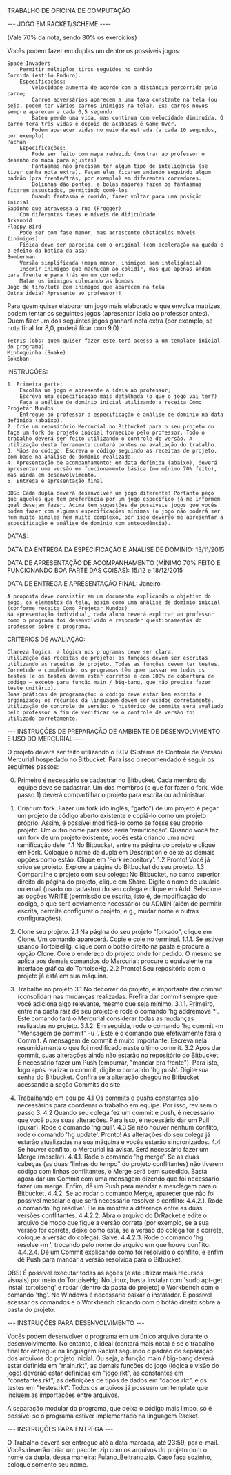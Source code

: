 TRABALHO DE OFICINA DE COMPUTAÇÃO

--- JOGO EM RACKET/SCHEME ----

(Vale 70% da nota, sendo 30% os exercícios)

Vocês podem fazer em duplas um dentre os possíveis jogos:

    Space Invaders
        Permitir múltiplos tiros seguidos no canhão
    Corrida (estilo Enduro).
        Especificações:
            Velocidade aumenta de acordo com a distância percorrida pelo carro;
            Carros adversários aparecem a uma taxa constante na tela (ou seja, podem ter vários carros inimigos na tela). Ex: carros novos sempre aparecem a cada 0,5 segundo
            Bateu perde uma vida, mas continua com velocidade diminuída. O carro terá três vidas e depois de acabadas é Game Over.
            Podem aparecer vidas no meio da estrada (a cada 10 segundos, por exemplo)
    PacMan
        Especificações:
            Pode ser feito com mapa reduzido (mostrar ao professor o desenho do mapa para ajustes)
            Fantasmas não precisam ter algum tipo de inteligência (se tiver ganha nota extra). Façam eles ficarem andando seguindo algum padrão (pra frente/trás, por exemplo) em diferentes corredores.
            Bolinhas dão pontos, e bolas maiores fazem os fantasmas ficarem assustados, permitindo comê-los
            Quando fantasma é comido, fazer voltar para uma posição inicial
    Sapinho que atravessa a rua (Frogger)
        Com diferentes fases e níveis de dificuldade
    Arkanoid
    Flappy Bird
        Pode ser com fase menor, mas acrescente obstáculos móveis (inimigos)
        Física deve ser parecida com o original (com aceleração na queda e o efeito da batida da asa)
    Bomberman
        Versão simplificada (mapa menor, inimigos sem inteligência)
        Inserir inimigos que machucam ao colidir, mas que apenas andam para frente e para trás em um corredor
        Matar os inimigos colocando as bombas
    Jogo de tiro/luta com inimigos que aparecem na tela
    Outra ideia? Apresente ao professor!!

Para quem quiser elaborar um jogo mais elaborado e que envolva matrizes, podem tentar os seguintes jogos (apresentar ideia ao professor antes). Quem fizer um dos seguintes jogos ganhará nota extra (por exemplo, se nota final for 8,0, poderá ficar com 9,0) :

    Tetris (obs: quem quiser fazer este terá acesso a um template inicial do programa)
    Minhoquinha (Snake)
    Sokoban

INSTRUÇÕES:

    1. Primeira parte:
        Escolha um jogo e apresente a ideia ao professor;
        Escreva uma especificação mais detalhada (o que o jogo vai ter?)
        Faça a análise de domínio inicial utilizando a receita Como Projetar Mundos
        Entregue ao professor a especificação e análise de domínio na data definida (abaixo).
    2. Crie um repositório Mercurial no Bitbucket para o seu projeto ou faça um fork do projeto inicial fornecido pelo professor. Todo o trabalho deverá ser feito utilizando o controle de versão. A utilização desta ferramenta contará pontos na avaliação do trabalho.
    3. Mãos ao código. Escreva o código seguindo as receitas de projeto, com base na análise de domínio realizada.
    4. Apresentação de acompanhamento: em data definida (abaixo), deverá apresentar uma versão em funcionamento básica (no mínimo 70% feito), mas ainda em desenvolvimento.
    5. Entrega e apresentação final

    OBS: Cada dupla deverá desenvolver um jogo diferente! Portanto peço que aqueles que tem preferência por um jogo específico já me informem qual desejam fazer. Acima tem sugestões de possíveis jogos que vocês podem fazer com algumas especificações mínimas (o jogo não poderá ser nem muito simples nem muito complexo, por isso deverão me apresentar a especificação e análise de domínio com antecedência).

DATAS:

DATA DA ENTREGA DA ESPECIFICAÇÃO E ANÁLISE DE DOMÍNIO: 13/11/2015

DATA DE APRESENTAÇÃO DE ACOMPANHAMENTO (MÍNIMO 70% FEITO E FUNCIONANDO BOA PARTE DAS COISAS): 15/12 e 18/12/2015

DATA DE ENTREGA E APRESENTAÇÃO FINAL: Janeiro

    A proposta deve consistir em um documento explicando o objetivo do jogo, os elementos da tela, assim como uma análise de domínio inicial (conforme receita Como Projetar Mundos)
    Na apresentação individual, cada aluno deverá explicar ao professor como o programa foi desenvolvido e responder questionamentos do professor sobre o programa.

CRITÉRIOS DE AVALIAÇÃO:

    Clareza lógica: a lógica nos programas deve ser clara.
    Utilização das receitas de projeto: as funções devem ser escritas utilizando as receitas de projeto. Todas as funções devem ter testes.
    Corretude e completude: os programas têm quer passar em todos os testes (e os testes devem estar corretos e com 100% de cobertura de código – exceto para função main / big-bang, que não precisa fazer teste unitário).
    Boas práticas de programação: o código deve estar bem escrito e organizado; os recursos da linguagem devem ser usados corretamente.
    Utilização do controle de versão: o histórico de commits será avaliado pelo professor a fim de verificar se o controle de versão foi utilizado corretamente.


--- INSTRUÇÕES DE PREPARAÇÃO DE AMBIENTE DE DESENVOLVIMENTO E USO DO MERCURIAL ---

O projeto deverá ser feito utilizando o SCV (Sistema de Controle de Versão) Mercurial hospedado no Bitbucket. Para isso o recomendado é seguir os seguintes passos:

0. Primeiro é necessário se cadastrar no Bitbucket. Cada membro da equipe deve se cadastrar. Um dos membros (o que for fazer o fork, vide passo 1) deverá compartilhar o projeto para escrita ou administrar.

1. Criar um fork. Fazer um fork (do inglês, "garfo") de um projeto é pegar um projeto de código aberto existente e copiá-lo como um projeto próprio. Assim, é possível modificá-lo como se fosse seu próprio projeto. Um outro nome para isso seria 'ramificação'. Quando você faz um fork de um projeto existente, vocês está criando uma nova ramificação dele.
	1.1 No Bitbucket, entre na página do projeto e clique em Fork. Coloque o nome da dupla em Description e deixe as demais opções como estão. Clique em 'Fork repository'. 
	1.2 Pronto! Você já criou se projeto. Explore a página do Bitbucket do seu projeto.
	1.3 Compartilhe o projeto com seu colega: No Bitbucket, no canto superior direito da página do projeto, clique em Share. Digite o nome de usuário ou email (usado no cadastro) do seu colega e clique em Add. Selecione as opções WRITE (permissão de escrita, isto é, de modificação do código, o que será obviamente necessário) ou ADMIN (além de permitir escrita, permite configurar o projeto, e.g., mudar nome e outras configurações).

2. Clone seu projeto.
	2.1 Na página do seu projeto "forkado", clique em Clone. Um comando aparecerá. Copie e cole no terminal.
		1.1.1. Se estiver usando TortoiseHg, clique com o botão direito na pasta e procure a opção Clone. Cole o endereço do projeto onde for pedido. O mesmo se aplica aos demais comandos do Mercurial: procure o equivalente na interface gráfica do TortoiseHg.
	2.2 Pronto! Seu repositório com o projeto já está em sua máquina.
3. Trabalhe no projeto
	3.1 No decorrer do projeto, é importante dar commit (consolidar) nas mudanças realizadas. Prefira dar commit sempre que você adiciona algo relevante, mesmo que seja mínimo.
		3.1.1. Primeiro, entre na pasta raiz de seu projeto e rode o comando 'hg addremove *'. Este comando fará o Mercurial considerar todas as mudanças realizadas no projeto.
		3.1.2. Em seguida, rode o comando 'hg commit -m "Mensagem de commit" -u <SeuNome>'. Este é o comando que efetivamente fará o Commit. A mensagem de commit é muito importante. Escreva nela resumidamente o que foi modificado neste último commit.
	3.2 Após dar commit, suas alterações ainda não estarão no repositório do Bitbucket. É necessário fazer um Push (empurrar, "mandar pra frente"). Para isto, logo após realizar o commit, digite o comando 'hg push'. Digite sua senha do Bitbucket. Confira se a alteração chegou no Bitbucket acessando a seção Commits do site.
4. Trabalhando em equipe
	4.1 Os commits e pushs constantes são necessários para coordenar o trabalho em equipe. Por isso, revisem o passo 3.
	4.2 Quando seu colega fez um commit e push, é necessário que você puxe suas alterações. Para isso, é necessário dar um Pull (puxar). Rode o comando 'hg pull'.
	4.3 Se não houver nenhum conflito, rode o comando 'hg update'. Pronto! As alterações do seu colega já estarão atualizadas na sua máquina e vocês estarão sincronizados.
	4.4 Se houver conflito, o Mercurial irá avisar. Será necessário fazer um Merge (mesclar). 
		4.4.1. Rode o comando 'hg merge'. Se as duas cabeças (as duas "linhas do tempo" do projeto conflitantes) não tiverem código com linhas conflitantes, o Merge será bem sucedido. Basta agora dar um Commit com uma mensagem dizendo que foi necessario fazer um merge. Enfim, dê um Push para mandar a mesclagem para o Bitbucket.
		4.4.2. Se ao rodar o comando Merge, aparecer que não foi possível mesclar e que será necessário resolver o conflito: 
			4.4.2.1. Rode o comando 'hg resolve'. Ele irá mostrar a diferença entre as duas versões conflitantes.
			4.4.2.2. Abra o arquivo do DrRacket e edite o arquivo de modo que fique a versão correta (por exemplo, se a sua versão for correta, deixe como está, se a versão do colega for a correta, coloque a versão do colega). Salve.
			4.4.2.3. Rode o comando 'hg resolve -m <nomedoarquivo>', trocando <nomedoarquivo> pelo nome do arquivo em que houve conflito.
			4.4.2.4. Dê um Commit explicando como foi resolvido o conflito, e enfim dê Push para mandar a versão resolvida para o Bitbucket.

OBS: É possível executar todas as ações (e até utilizar mais recursos visuais) por meio do TortoiseHg. No Linux, basta instalar com 'sudo apt-get install tortoisehg' e rodar (dentro da pasta do projeto) o Workbench com o comando 'thg'. No Windows é necessário baixar o instalador. É possível acessar os comandos e o Workbench clicando com o botão direito sobre a pasta do projeto.



--- INSTRUÇÕES PARA DESENVOLVIMENTO ---

Vocês podem desenvolver o programa em um único arquivo durante o desenvolvimento. No entanto, o ideal (contará mais nota) é se o trabalho final for entregue na linguagem Racket seguindo o padrão de separação dos arquivos do projeto inicial. Ou seja, a função main / big-bang deverá estar definida em "main.rkt", as demais funções do jogo (lógica e visão do jogo) deverão estar definidas em "jogo.rkt", as constantes em "constantes.rkt", as definições de tipos de dados em "dados.rkt", e os testes em "testes.rkt". Todos os arquivos já possuem um template que incluem as importações entre arquivos. 

A separação modular do programa, que deixa o código mais limpo, só é possível se o programa estiver implementado na linguagem Racket.



--- INSTRUÇÕES PARA ENTREGA ---

O Trabalho deverá ser entregue até a data marcada, até 23:59, por e-mail. Vocês deverão criar um pacote .zip com os arquivos do projeto com o nome da dupla, dessa maneira: Fulano_Beltrano.zip. Caso faça sozinho, coloque somente seu nome.

